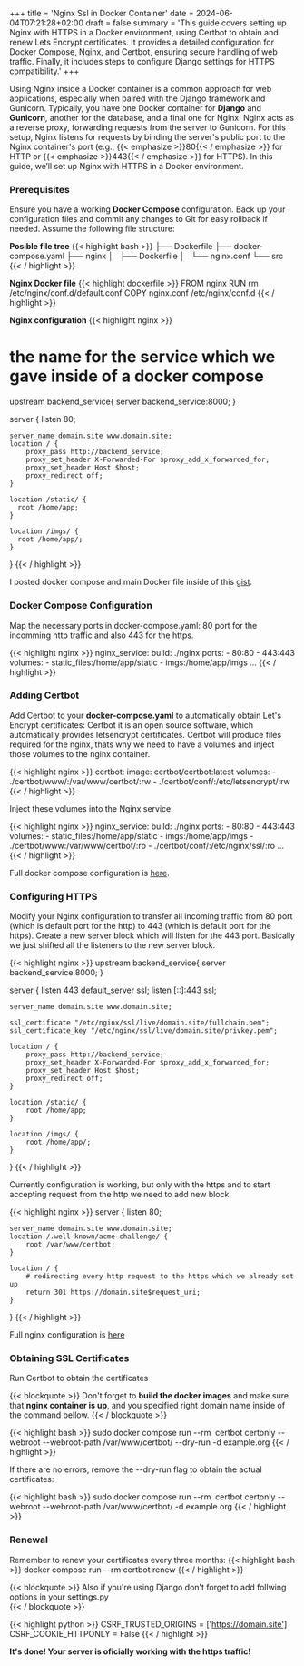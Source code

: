 +++
title = 'Nginx Ssl in Docker Container'
date = 2024-06-04T07:21:28+02:00
draft = false
summary = 'This guide covers setting up Nginx with HTTPS in a Docker environment, using Certbot to obtain and renew Lets Encrypt certificates. It provides a detailed configuration for Docker Compose, Nginx, and Certbot, ensuring secure handling of web traffic. Finally, it includes steps to configure Django settings for HTTPS compatibility.'
+++

Using Nginx inside a Docker container is a common approach for web applications, especially when paired with the Django framework and Gunicorn. Typically, you have one Docker container for **Django** and **Gunicorn**, another for the database, and a final one for Nginx. Nginx acts as a reverse proxy, forwarding requests from the server to Gunicorn. For this setup, Nginx listens for requests by binding the server's public port to the Nginx container's port (e.g., {{< emphasize >}}80{{< / emphasize >}} for HTTP or {{< emphasize >}}443{{< / emphasize >}} for HTTPS).
In this guide, we’ll set up Nginx with HTTPS in a Docker environment.

### Prerequisites
Ensure you have a working **Docker Compose** configuration. Back up your configuration files and commit any changes to Git for easy rollback if needed. Assume the following file structure:

**Posible file tree**
{{< highlight bash >}}
  ├── Dockerfile
  ├── docker-compose.yaml
  ├── nginx
  │   ├── Dockerfile
  │   └── nginx.conf
  └── src
{{< / highlight >}}

**Nginx Docker file**
{{< highlight dockerfile >}}
FROM nginx
RUN rm /etc/nginx/conf.d/default.conf
COPY nginx.conf /etc/nginx/conf.d
{{< / highlight >}}

**Nginx configuration**
{{< highlight nginx >}}
# the name for the service which we gave inside of a docker compose
upstream backend_service{
    server backend_service:8000;
}

server {
    listen 80;

    server_name domain.site www.domain.site;
    location / {
        proxy_pass http://backend_service;
        proxy_set_header X-Forwarded-For $proxy_add_x_forwarded_for;
        proxy_set_header Host $host;
        proxy_redirect off;
    }

    location /static/ { 
      root /home/app; 
    }

    location /imgs/ {
      root /home/app/;
    }
}
{{< / highlight >}}

I posted docker compose and main Docker file inside of this [gist](https://gist.github.com/Lumberj3ck/d9bd5c87c08e26a4aa8eee1075a667a9).

### Docker Compose Configuration  
Map the necessary ports in docker-compose.yaml:
80 port for the incomming http traffic and also 443 for the https.

{{< highlight nginx >}}
nginx_service:
  build: ./nginx
  ports:
    - 80:80
    - 443:443
  volumes:
    - static_files:/home/app/static
    - imgs:/home/app/imgs
...
{{< / highlight >}}

### Adding Certbot
Add Certbot to your **docker-compose.yaml** to automatically obtain Let's Encrypt certificates:
Certbot it is an open source software, which automatically provides letsencrypt certificates. Certbot will produce files required for the nginx, thats why we need to have a volumes and inject those volumes to the nginx container.

{{< highlight nginx >}}
certbot:
  image: certbot/certbot:latest
  volumes:
    - ./certbot/www/:/var/www/certbot/:rw
    - ./certbot/conf/:/etc/letsencrypt/:rw
{{< / highlight >}}

Inject these volumes into the Nginx service:

{{< highlight nginx >}}
nginx_service:
  build: ./nginx
  ports:
    - 80:80
    - 443:443
  volumes:
    - static_files:/home/app/static
    - imgs:/home/app/imgs
    - ./certbot/www:/var/www/certbot/:ro
    - ./certbot/conf/:/etc/nginx/ssl/:ro
...
{{< / highlight >}}

Full docker compose configuration is [here](https://gist.github.com/Lumberj3ck/b9b7678b0d54a83bf54801d6a5505e0a#file-docker-compose-yaml).

### Configuring HTTPS
Modify your Nginx configuration to transfer all incoming traffic from 80 port (which is default port for the http) to 443 (which is default port for the https). Create a new server block which will listen for the 443 port. Basically we just shifted all the listeners to the new server block.

{{< highlight nginx >}}
upstream backend_service{
    server backend_service:8000;
}

server {
    listen 443 default_server ssl;
    listen [::]:443 ssl;

    server_name domain.site www.domain.site;

    ssl_certificate "/etc/nginx/ssl/live/domain.site/fullchain.pem";
    ssl_certificate_key "/etc/nginx/ssl/live/domain.site/privkey.pem";

    location / {
        proxy_pass http://backend_service;
        proxy_set_header X-Forwarded-For $proxy_add_x_forwarded_for;
        proxy_set_header Host $host;
        proxy_redirect off;
    }

    location /static/ {
        root /home/app;
    }

    location /imgs/ {
        root /home/app/;
    }
}
{{< / highlight >}}

Currently configuration is working, but only with the https and to start accepting request from the http we need to add new block.

{{< highlight nginx >}}
server {
    listen 80;

    server_name domain.site www.domain.site;
    location /.well-known/acme-challenge/ {
        root /var/www/certbot;
    }

    location / {
        # redirecting every http request to the https which we already set up
        return 301 https://domain.site$request_uri;
    }
}
{{< / highlight >}}

Full nginx configuration is [here](https://gist.github.com/Lumberj3ck/b9b7678b0d54a83bf54801d6a5505e0a#file-nginx-conf)

### Obtaining SSL Certificates
Run Certbot to obtain the certificates

{{< blockquote >}}
Don't forget to **build the docker images** and make sure that **nginx container is up**, and you specified right domain name inside of the command bellow.
{{< / blockquote >}}

{{< highlight bash >}}
  sudo docker compose run --rm  certbot certonly --webroot --webroot-path /var/www/certbot/ --dry-run -d example.org
{{< / highlight >}}

If there are no errors, remove the --dry-run flag to obtain the actual certificates:

{{< highlight bash >}}
  sudo docker compose run --rm  certbot certonly --webroot --webroot-path /var/www/certbot/ -d example.org
{{< / highlight >}}



### Renewal
Remember to renew your certificates every three months:
{{< highlight bash >}}
  docker compose run --rm certbot renew
{{< / highlight >}}


{{< blockquote >}}
Also if you're using Django don't forget to add follwing options in your settings.py  
{{< / blockquote >}}

{{< highlight python >}}
  CSRF_TRUSTED_ORIGINS = ['https://domain.site']  
  CSRF_COOKIE_HTTPONLY = False
{{< / highlight >}}

**It's done! Your server is oficially working with the https traffic!**